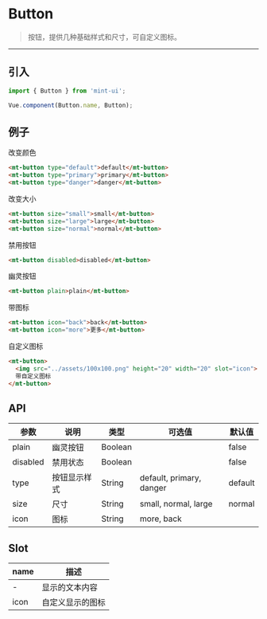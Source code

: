# Button

> 按钮，提供几种基础样式和尺寸，可自定义图标。

------------

## 引入

```javascript
import { Button } from 'mint-ui';

Vue.component(Button.name, Button);
```

## 例子
改变颜色

```html
<mt-button type="default">default</mt-button>
<mt-button type="primary">primary</mt-button>
<mt-button type="danger">danger</mt-button>
```

改变大小

```html
<mt-button size="small">small</mt-button>
<mt-button size="large">large</mt-button>
<mt-button size="normal">normal</mt-button>
```

禁用按钮

```html
<mt-button disabled>disabled</mt-button>
```

幽灵按钮

```html
<mt-button plain>plain</mt-button>
```

带图标
```html
<mt-button icon="back">back</mt-button>
<mt-button icon="more">更多</mt-button>
```

自定义图标
```html
<mt-button>
  <img src="../assets/100x100.png" height="20" width="20" slot="icon">
  带自定义图标
</mt-button>
```

## API

| 参数 | 说明 | 类型 | 可选值 | 默认值 |
|------|-------|---------|-------|--------|
| plain | 幽灵按钮 | Boolean | | false |
| disabled | 禁用状态 | Boolean | | false |
| type | 按钮显示样式 | String |  default, primary, danger | default |
| size | 尺寸 | String | small, normal, large | normal |
| icon | 图标 | String | more, back | |

## Slot
| name | 描述 |
|------|--------|
| - | 显示的文本内容|
| icon | 自定义显示的图标|

